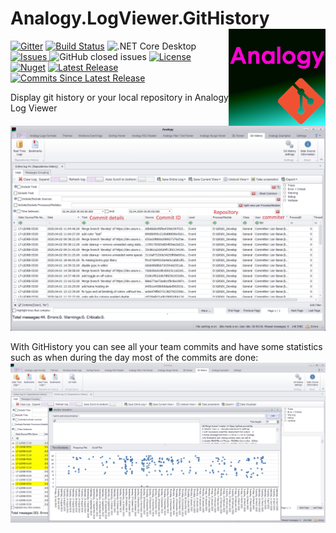 # Analogy.LogViewer.GitHistory <img src="./Assets/Analogy.GitHistoryBanner.png" align="right" width="155px" height="155px">


<p align="center">

[![Gitter](https://badges.gitter.im/Analogy-LogViewer/community.svg)](https://gitter.im/Analogy-LogViewer/community?utm_source=badge&utm_medium=badge&utm_campaign=pr-badge) [![Build Status](https://dev.azure.com/Analogy-LogViewer/Analogy%20Log%20Viewer/_apis/build/status/Analogy-LogViewer.Analogy.LogViewer.GitHistory?branchName=master)](https://dev.azure.com/Analogy-LogViewer/Analogy%20Log%20Viewer/_build/latest?definitionId=24&branchName=master) ![.NET Core Desktop](https://github.com/Analogy-LogViewer/Analogy.LogViewer.GitHistory/workflows/.NET%20Core%20Desktop/badge.svg)
 <a href="https://github.com/Analogy-LogViewer/Analogy.LogViewer.GitHistory/issues">
    <img src="http://img.shields.io/github/issues/Analogy-LogViewer/Analogy.LogViewer.GitHistory" img alt="Issues"/>
</a>
![GitHub closed issues](https://img.shields.io/github/issues-closed-raw/Analogy-LogViewer/Analogy.LogViewer.GitHistory)
<a href="https://github.com/Analogy-LogViewer/Analogy.LogViewer.GitHistory/blob/master/LICENSE.md">
    <img src="http://img.shields.io/github/license/Analogy-LogViewer/Analogy.LogViewer.GitHistory" img alt="License"/>
</a> 
 [![Nuget](https://img.shields.io/nuget/v/Analogy.LogViewer.GitHistory)](https://www.nuget.org/packages/Analogy.LogViewer.GitHistory/)
<a href="https://github.com/Analogy-LogViewer/Analogy.LogViewer.GitHistory/releases">
    <img src="http://img.shields.io/github/v/release/Analogy-LogViewer/Analogy.LogViewer.GitHistory" img alt="Latest Release"/>
</a> 
<a href="https://github.com/Analogy-LogViewer/Analogy.LogViewer.GitHistory/compare/V1.0.4...master">
    <img src="http://img.shields.io/github/commits-since/Analogy-LogViewer/Analogy.LogViewer.GitHistory/latest" img alt="Commits Since Latest Release"/>
</a> 
</p>




Display git history or your local repository in Analogy Log Viewer

![Main screen](Assets/Analogy.GitHistory.jpg)

With GitHistory you can see all your team commits and have some statistics such as when during the day most of the commits are done:
![Commit statistics](Assets/gitHistoryDataVisualizer.jpg)
